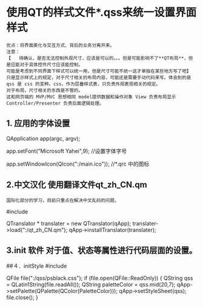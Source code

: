 ﻿# 使用QT的样式文件*.qss来统一设置界面样式

	优点：将界面美化与交互方式、背后的业务分离开来。
	注意：
	【	待确认，是否无法控制外观尺寸，应该是可以的。。。但是可能影响不了**QT布局**，但是应能对于具体控件尺寸应该能控制。
	可能是考虑到不同界面下样式可以统一用，但是尺寸可能不统一这才单独在某些地方写了吧】
	只是显示样式上的规定，对于尺寸相关的布局内容，可能还是需要手动代码来写。体会到的是 qss 是 css 的变种。css，作为层叠样式表，只负责外观表现相关的规定。
	对于布局，尺寸相关的东西是不管的。
	这和网页端的 MVP/MVC 思想相同 model提供数据和操作对象 View 负责布局显示 Controller/Presenter 负责后面逻辑处理。

## 1. 应用的字体设置
QApplication app(argc, argv);

app.setFont("Microsoft Yahei",9); //设置字体字号

app.setWindowIcon(QIcon(":/main.ico")); //*.qrc 中的图标

## 2.中文汉化 使用翻译文件qt_zh_CN.qm
	国际化部分的学习，目前只重点在解决中文乱码的问题。
#include <QTranslator>

QTranslator * translater = new QTranslator(qApp);
translater->load(":/qt_zh_CN.qm");
qApp->installTranslator(translater);

## 3.init 软件 对于值、状态等属性进行代码层面的设置。

##４．initStyle 
#include <QFile>

QFile file(":/qss/psblack.css");
if (file.open(QFile::ReadOnly))
{
	QString qss  = QLatin1String(file.readAll());
	QString paletteColor = qss.mid(20,7);
	qApp->setPalette(QPalette(QColor(PaletteColor)));
	qApp->setStyleSheet(qss);
	file.close();
}




